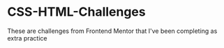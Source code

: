 # CSS-HTML-Challenges
These are challenges from Frontend Mentor that I've been completing as extra practice 
